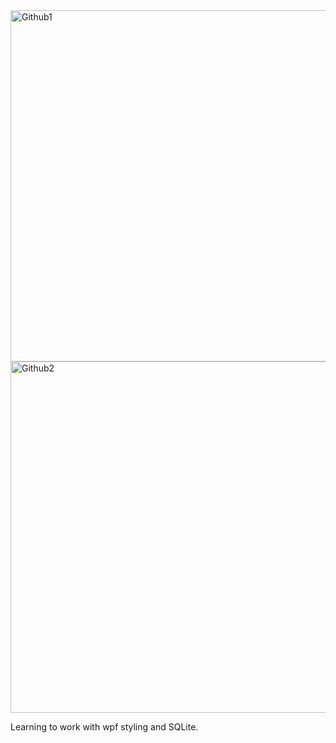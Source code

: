 <img width="800" height="562" alt="Github1" src="https://github.com/user-attachments/assets/0d658720-9570-4bda-9937-4e7ec2ab2672" />
<img width="800" height="562" alt="Github2" src="https://github.com/user-attachments/assets/1434a347-8d53-4afd-95f3-aa8136db575e" />

Learning to work with wpf styling and SQLite.
